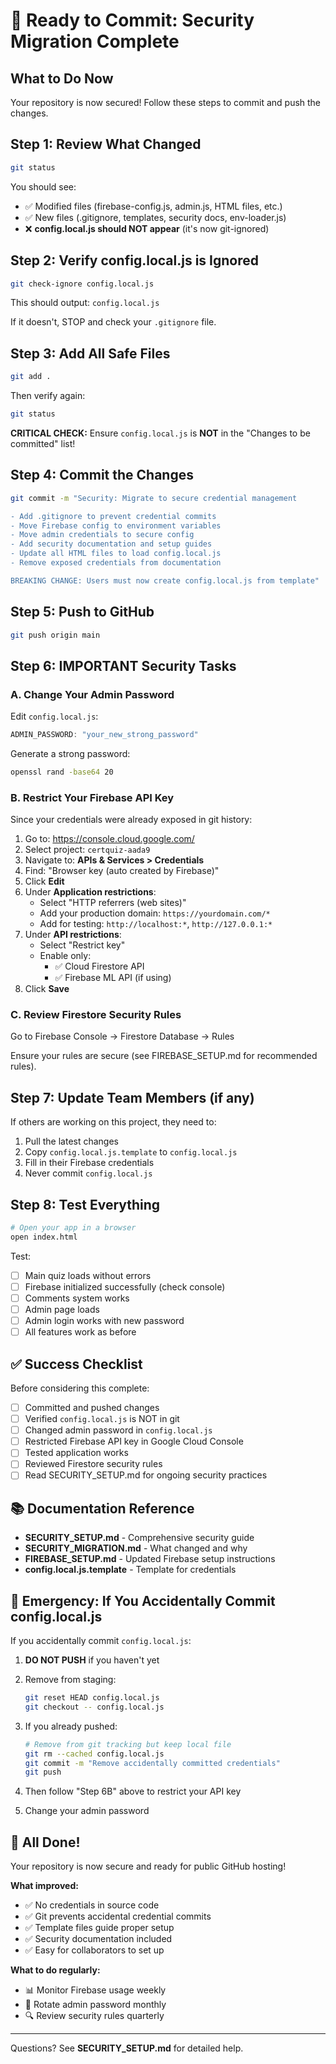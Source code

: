 # 🎯 Ready to Commit: Security Migration Complete

## What to Do Now

Your repository is now secured! Follow these steps to commit and push the changes.

## Step 1: Review What Changed

```bash
git status
```

You should see:
- ✅ Modified files (firebase-config.js, admin.js, HTML files, etc.)
- ✅ New files (.gitignore, templates, security docs, env-loader.js)
- ❌ **config.local.js should NOT appear** (it's now git-ignored)

## Step 2: Verify config.local.js is Ignored

```bash
git check-ignore config.local.js
```

This should output: `config.local.js`

If it doesn't, STOP and check your `.gitignore` file.

## Step 3: Add All Safe Files

```bash
git add .
```

Then verify again:
```bash
git status
```

**CRITICAL CHECK:** Ensure `config.local.js` is **NOT** in the "Changes to be committed" list!

## Step 4: Commit the Changes

```bash
git commit -m "Security: Migrate to secure credential management

- Add .gitignore to prevent credential commits
- Move Firebase config to environment variables
- Move admin credentials to secure config
- Add security documentation and setup guides
- Update all HTML files to load config.local.js
- Remove exposed credentials from documentation

BREAKING CHANGE: Users must now create config.local.js from template"
```

## Step 5: Push to GitHub

```bash
git push origin main
```

## Step 6: IMPORTANT Security Tasks

### A. Change Your Admin Password

Edit `config.local.js`:
```javascript
ADMIN_PASSWORD: "your_new_strong_password"
```

Generate a strong password:
```bash
openssl rand -base64 20
```

### B. Restrict Your Firebase API Key

Since your credentials were already exposed in git history:

1. Go to: https://console.cloud.google.com/
2. Select project: `certquiz-aada9`
3. Navigate to: **APIs & Services > Credentials**
4. Find: "Browser key (auto created by Firebase)"
5. Click **Edit**
6. Under **Application restrictions**:
   - Select "HTTP referrers (web sites)"
   - Add your production domain: `https://yourdomain.com/*`
   - Add for testing: `http://localhost:*`, `http://127.0.0.1:*`
7. Under **API restrictions**:
   - Select "Restrict key"
   - Enable only:
     - ✅ Cloud Firestore API
     - ✅ Firebase ML API (if using)
8. Click **Save**

### C. Review Firestore Security Rules

Go to Firebase Console → Firestore Database → Rules

Ensure your rules are secure (see FIREBASE_SETUP.md for recommended rules).

## Step 7: Update Team Members (if any)

If others are working on this project, they need to:

1. Pull the latest changes
2. Copy `config.local.js.template` to `config.local.js`
3. Fill in their Firebase credentials
4. Never commit `config.local.js`

## Step 8: Test Everything

```bash
# Open your app in a browser
open index.html
```

Test:
- [ ] Main quiz loads without errors
- [ ] Firebase initialized successfully (check console)
- [ ] Comments system works
- [ ] Admin page loads
- [ ] Admin login works with new password
- [ ] All features work as before

## ✅ Success Checklist

Before considering this complete:

- [ ] Committed and pushed changes
- [ ] Verified `config.local.js` is NOT in git
- [ ] Changed admin password in `config.local.js`
- [ ] Restricted Firebase API key in Google Cloud Console
- [ ] Tested application works
- [ ] Reviewed Firestore security rules
- [ ] Read SECURITY_SETUP.md for ongoing security practices

## 📚 Documentation Reference

- **SECURITY_SETUP.md** - Comprehensive security guide
- **SECURITY_MIGRATION.md** - What changed and why
- **FIREBASE_SETUP.md** - Updated Firebase setup instructions
- **config.local.js.template** - Template for credentials

## 🚨 Emergency: If You Accidentally Commit config.local.js

If you accidentally commit `config.local.js`:

1. **DO NOT PUSH** if you haven't yet
2. Remove from staging:
   ```bash
   git reset HEAD config.local.js
   git checkout -- config.local.js
   ```

3. If you already pushed:
   ```bash
   # Remove from git tracking but keep local file
   git rm --cached config.local.js
   git commit -m "Remove accidentally committed credentials"
   git push
   ```

4. Then follow "Step 6B" above to restrict your API key
5. Change your admin password

## 🎉 All Done!

Your repository is now secure and ready for public GitHub hosting!

**What improved:**
- ✅ No credentials in source code
- ✅ Git prevents accidental credential commits
- ✅ Template files guide proper setup
- ✅ Security documentation included
- ✅ Easy for collaborators to set up

**What to do regularly:**
- 📊 Monitor Firebase usage weekly
- 🔐 Rotate admin password monthly
- 🔍 Review security rules quarterly

---

Questions? See **SECURITY_SETUP.md** for detailed help.
